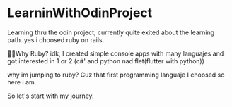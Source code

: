 # LearninWithOdinProject
Learning thru the odin project, currently quite exited about  the learning path. yes i choosed ruby on rails.

🐱‍👤Why  Ruby?
idk, I created simple  console apps with many languajes and  got interested in 1 or 2 (c#' and python nad flet(flutter with python))

why im jumping to ruby?
Cuz that first programming languaje I choosed so here i am.

So let's start with my journey.
